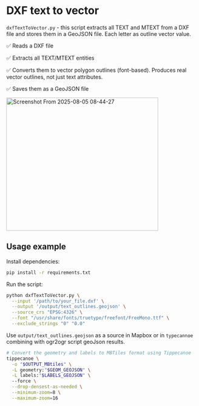 # DXF text to vector 

`dxfTextToVector.py` - this script extracts all TEXT and MTEXT from a DXF file and stores them in a GeoJSON file. Each letter as outline vector value.

✅ Reads a DXF file 

✅ Extracts all TEXT/MTEXT entities

✅ Converts them to vector polygon outlines (font-based). Produces real vector outlines, not just text attributes.

✅ Saves them as a GeoJSON file

<img width="400" height="350" alt="Screenshot From 2025-08-05 08-44-27" src="https://github.com/user-attachments/assets/3f5acd87-8277-4824-b69b-0570a5ffd791" />


## Usage example

Install dependencies:

```bash
pip install -r requirements.txt
```

Run the script:

```bash
python dxfTextToVector.py \
  --input '/path/to/your_file.dxf' \
  --output '/output/text_outlines.geojson' \
  --source_crs "EPSG:4326" \
  --font "/usr/share/fonts/truetype/freefont/FreeMono.ttf" \
  --exclude_strings "0" "0.0"
```

Use `output/text_outlines.geojson` as a source in Mapbox or in `typecannoe` combining with ogr2ogr script geoJson results.



```bash
# Convert the geometry and labels to MBTiles format using Tippecanoe
tippecanoe \
  -o "$OUTPUT_MBtiles" \
  -L geometry:"$GEOM_GEOJSON" \
  -L labels:"$LABELS_GEOJSON" \  
  --force \
  --drop-densest-as-needed \
  --minimum-zoom=8 \
  --maximum-zoom=16
```
